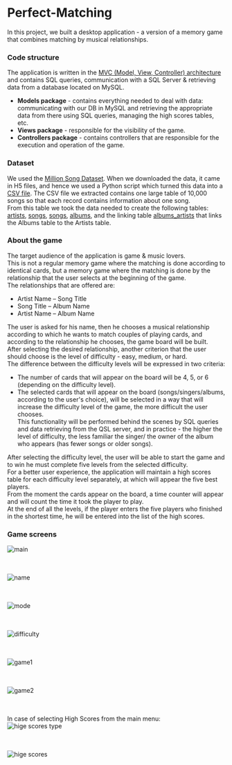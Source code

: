 # Perfect-Matching

In this project, we built a desktop application - a version of a memory game that combines matching by musical relationships.<br />

### Code structure
The application is written in the [MVC (Model, View, Controller) architecture](https://en.wikipedia.org/wiki/Model%E2%80%93view%E2%80%93controller) and contains SQL queries,
communication with a SQL Server & retrieving data from a database located on MySQL.<br />
* **Models package** - contains everything needed to deal with data: communicating with our DB in MySQL and retrieving the appropriate data from there using SQL queries,
managing the high scores tables, etc.<br />
* **Views package** - responsible for the visibility of the game.<br />
* **Controllers package** - contains controllers that are responsible for the execution and operation of the game.<br />

### Dataset
We used the [Million Song Dataset](http://millionsongdataset.com/). When we downloaded the data, it came in H5 files, and hence we used a Python script which turned this data into a [CSV file](https://github.com/adiyanai/DM_MemoryGame/blob/master/SongCSV.csv). The CSV file we extracted contains one large table of 10,000 songs so that each record contains information about one song.<br />
From this table we took the data needed to create the following tables: <br />
[artists](https://github.com/adiyanai/DM_MemoryGame/blob/master/artists.csv), [songs](https://github.com/adiyanai/DM_MemoryGame/blob/master/songs.csv),
[songs](https://github.com/adiyanai/DM_MemoryGame/blob/master/songs.csv), [albums](https://github.com/adiyanai/DM_MemoryGame/blob/master/albums.csv), and the linking table [albums_artists](https://github.com/adiyanai/DM_MemoryGame/blob/master/albums_artists.csv) that links the Albums table to the Artists table.<br />

### About the game
The target audience of the application is game & music lovers.<br />
This is not a regular memory game where the matching is done according to identical cards, but a memory game where the matching is done by the relationship that the user
selects at the beginning of the game.<br />
The relationships that are offered are:
* Artist Name – Song Title
* Song Title – Album Name
* Artist Name – Album Name <br />

The user is asked for his name, then he chooses a musical relationship according to which he wants to match couples of playing cards,
and according to the relationship he chooses, the game board will be built.<br />
After selecting the desired relationship, another criterion that the user should choose is the level of difficulty - easy, medium, or hard.<br />
The difference between the difficulty levels will be expressed in two criteria:
* The number of cards that will appear on the board will be 4, 5, or 6 (depending on the difficulty level).
* The selected cards that will appear on the board (songs/singers/albums, according to the user's choice),
will be selected in a way that will increase the difficulty level of the game, the more difficult the user chooses.<br />
This functionality will be performed behind the scenes by SQL queries and data retrieving from the QSL server, and in practice - the higher the level of difficulty,
the less familiar the singer/ the owner of the album who appears (has fewer songs or older songs).<br />

After selecting the difficulty level, the user will be able to start the game and to win he must complete five levels from the selected difficulty.<br />
For a better user experience, the application will maintain a high scores table for each difficulty level separately, at which will appear the five best players.<br />
From the moment the cards appear on the board, a time counter will appear and will count the time it took the player to play.<br />
At the end of all the levels, if the player enters the five players who finished in the shortest time, he will be entered into the list of the high scores.<br />

### Game screens

![main](https://user-images.githubusercontent.com/45918740/98940538-c96dc800-24f3-11eb-98c0-d14bbecd6078.JPG)<br /><br /><br />

![name](https://user-images.githubusercontent.com/45918740/98940798-32edd680-24f4-11eb-9051-2cf14c0a4dce.JPG)<br /><br /><br />

![mode](https://user-images.githubusercontent.com/45918740/98940873-56b11c80-24f4-11eb-8cb7-9cf94181a70c.JPG)<br /><br /><br />

![difficulty](https://user-images.githubusercontent.com/45918740/98940924-71839100-24f4-11eb-997c-7a5cc50e01c8.JPG)<br /><br /><br />

![game1](https://user-images.githubusercontent.com/45918740/98940955-8102da00-24f4-11eb-8f0a-7d1ba14aad3f.JPG)<br /><br /><br />

![game2](https://user-images.githubusercontent.com/45918740/98941015-9aa42180-24f4-11eb-82ea-76232c625638.JPG)<br /><br /><br />

In case of selecting High Scores from the main menu: <br />
![hige scores type](https://user-images.githubusercontent.com/45918740/98940991-911ab980-24f4-11eb-981c-a8ad0126f490.JPG)<br /><br /><br />

![hige scores](https://user-images.githubusercontent.com/45918740/98941136-ca532980-24f4-11eb-9b75-9ed03dd93e1d.JPG)




